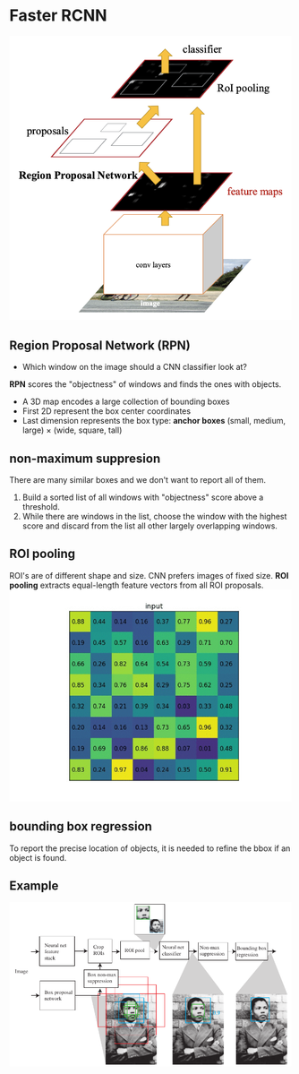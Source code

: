 # Faster RCNN

![Image](../data/Faster-RCNN.png)

## Region Proposal Network (RPN)
* Which window on the image should a CNN classifier look at?

**RPN** scores the "objectness" of windows and finds the ones with objects.
- A 3D map encodes a large collection of bounding boxes
- First 2D represent the box center coordinates
- Last dimension represents the box type: **anchor boxes** (small, medium, large) × (wide, square, tall)

## non-maximum suppresion
There are many similar boxes and we don't want to report all of them.
1. Build a sorted list of all windows with "objectness" score above a threshold.
2. While there are windows in the list, choose the window with the highest score and discard from the list all other largely overlapping windows.

## ROI pooling
ROI's are of different shape and size. CNN prefers images of fixed size. **ROI pooling** extracts equal-length feature vectors from all ROI proposals.\
![Image](../data/ROI-pool.gif)

## bounding box regression
To report the precise location of objects, it is needed to refine the bbox if an object is found.

## Example
![Image](../data/example.png)
